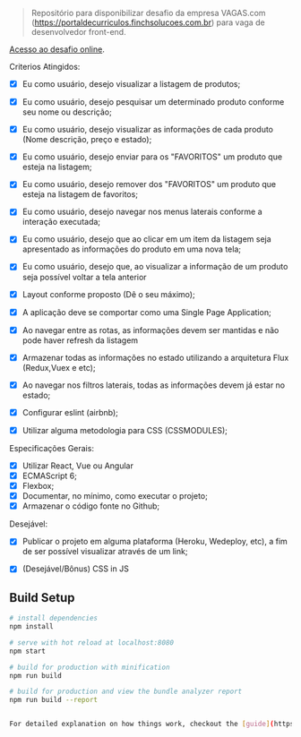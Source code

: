 > Repositório para disponibilizar desafio da empresa VAGAS.com (https://portaldecurriculos.finchsolucoes.com.br) para vaga de desenvolvedor front-end.

[Acesso ao desafio online](https://desafio-finch-mm.herokuapp.com ).

Criterios Atingidos:

- [X] Eu como usuário, desejo visualizar a listagem de produtos;
- [X] Eu como usuário, desejo pesquisar um determinado produto conforme seu nome ou descrição;
- [X] Eu como usuário, desejo visualizar as informações de cada produto (Nome descrição, preço e estado);
- [X] Eu como usuário, desejo enviar para os "FAVORITOS" um produto que esteja na listagem;
- [X] Eu como usuário, desejo remover dos "FAVORITOS" um produto que esteja na listagem de favoritos;
- [X] Eu como usuário, desejo navegar nos menus laterais conforme a interação executada;
- [X] Eu como usuário, desejo que ao clicar em um item da listagem seja apresentado as informações do produto em uma nova tela;
- [X] Eu como usuário, desejo que, ao visualizar a informação de um produto seja possível voltar a tela anterior
- [X] Layout conforme proposto (Dê o seu máximo);
- [X] A aplicação deve se comportar como uma Single Page Application;
- [X] Ao navegar entre as rotas, as informações devem ser mantidas e não pode haver refresh da listagem
- [X] Armazenar todas as informações no estado utilizando a arquitetura Flux (Redux,Vuex e etc);
- [X] Ao navegar nos filtros laterais, todas as informações devem já estar no estado;
- [X] Configurar eslint (airbnb);
- [X] Utilizar alguma metodologia para CSS (CSSMODULES);


Especificações Gerais:

- [X] Utilizar React, Vue ou Angular
- [X] ECMAScript 6;
- [X] Flexbox;
- [X] Documentar, no mínimo, como executar o projeto;
- [X] Armazenar o código fonte no Github;

Desejável:

- [X] Publicar o projeto em alguma plataforma (Heroku, Wedeploy, etc), a fim de ser possível visualizar através de um link;
- [X] (Desejável/Bônus) CSS in JS


## Build Setup

``` bash
# install dependencies
npm install

# serve with hot reload at localhost:8080
npm start

# build for production with minification
npm run build

# build for production and view the bundle analyzer report
npm run build --report


For detailed explanation on how things work, checkout the [guide](https://pt-br.reactjs.org/docs/create-a-new-react-app.html)
